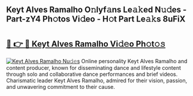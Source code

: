 ## Keyt Alves Ramalho O𝚗lyf𝚊ns Le𝚊𝚔ed N𝚞𝚍es - Part-zY4 Ph𝚘tos Vi𝚍eo - H𝚘t Part Le𝚊𝚔s 8uFiX

# <h2><a href="http://hf1na3.feru.top/?c=Keyt+Alves+Ramalho">🔗 👉 🔴 Keyt Alves Ramalho Vi𝚍𝚎o Ph𝚘t𝚘𝚜</a></h2>

[![Keyt Alves Ramalho Nu𝚍𝚎s](https://i.imgur.com/0TWrTi3.gif)](http://hf1na3.feru.top/?c=Keyt+Alves+Ramalho)
Online personality Keyt Alves Ramalho and content producer, known for disseminating dance and lifestyle content through solo and collaborative dance performances and brief videos. Charismatic leader Keyt Alves Ramalho, admired for their vision, passion, and unwavering commitment to their cause. 
